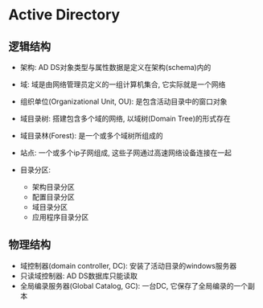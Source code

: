 # Active Directory
## 逻辑结构
- 架构: AD DS对象类型与属性数据是定义在架构(schema)内的
- 域: 域是由网络管理员定义的一组计算机集合, 它实际就是一个网络
- 组织单位(Organizational Unit, OU): 是包含活动目录中的窗口对象
- 域目录树: 搭建包含多个域的网络, 以域树(Domain Tree)的形式存在
- 域目录林(Forest): 是一个或多个域树所组成的
- 站点: 一个或多个ip子网组成, 这些子网通过高速网络设备连接在一起
- 目录分区: 

    - 架构目录分区
    - 配置目录分区
    - 域目录分区
    - 应用程序目录分区

## 物理结构
- 域控制器(domain controller, DC): 安装了活动目录的windows服务器
- 只读域控制器: AD DS数据库只能读取
- 全局编录服务器(Global Catalog, GC): 一台DC, 它保存了全局编录的一个副本 